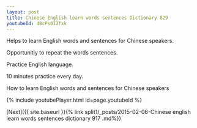 ```yaml
---
layout: post
title: Chinese English learn words sentences Dictionary 829 
youtubeId: 4BcPs0I2fxk
---
```

 
 
Helps to learn English words and sentences for Chinese speakers.

Opportunitiy to repeat the words sentences. 

Practice English language. 
 
10 minutes practice every day. 
 
How to learn English words and sentences for Chinese speakers 
 
{% include youtubePlayer.html id=page.youtubeId %}
 
 
[Next]({{ site.baseurl }}{% link  split1/_posts/2015-02-06-Chinese english learn words sentences dictionary 917 .md%})
 
